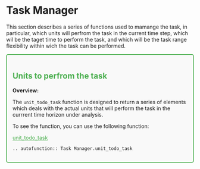 # Task Manager
This section describes a series of functions used to mamange the task, in particular, which units will perfrom the task in the current time step, which wil be the taget time to perform the task, and which will be the task range flexibility within wich the task can be performed.

<div style="border: 2px solid #4CAF50; padding: 15px; background-color: #f9f9f9; border-radius: 5px;">
  <h2 style="color: #4CAF50;">Units to perfrom the task</h2>
  <p><strong>Overview:</strong></p>
  <p>The <code>unit_todo_task</code> function is designed to return a series of elements which deals with the actual units that will perform the task in the currrent time horizon under analysis.</p>
  <p>To see the function, you can use the following function:</p>
  <p><a href="https://github.com/fsartore/Schedule_MIL_optimization_pyomo/blob/main/Task_Manager.py#L5-L35" target="_blank" style="color: #4CAF50;">unit_todo_task</a></p>

```{eval-rst}
.. autofunction:: Task Manager.unit_todo_task
```
</div>